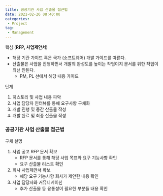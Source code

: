 ```yaml
---
title: 공공기관 사업 산출물 접근법
date: 2021-02-26 08:40:00
categories:
 - Project
tag:
 - Management
---
```


핵심 (**RFP, 사업제안서**)

- 해당 기관 가이드 혹은 국가 (소프트웨어) 개발 가이드를 따른다.
- 산출물은 사업을 진행하면서 개발의 완성도를 높이는 작업이지 문서를 위한 작업이 되선 안된다.
  - PM, PL 선에서 해당 내용 가이드

단계

1. 히스토리 및 사업 내용 파악
2. 사업 담당자 인터뷰를 통해 요구사항 구체화
3. 개발 진행 및 중간 산출물 작성
4. 개발 완료 및 최종 산출물 작성

<!-- more -->

### 공공기관 사업 산출물 접근법

구체 설명

1. 사업 공고 RFP 문서 확보
   - RFP 문서를 통해 해당 사업 목표와 요구 기능사항 확인
   - 요구 산출물 리스트 확인
2. 회사 사업제안서 확보
   - 해당 요구 기능사항 회사가 제안한 내용 확인
3. 사업 담당자와 커뮤니케이션
   - 추가 산출물 등 융통성이 필요한 부분들 내용 확인